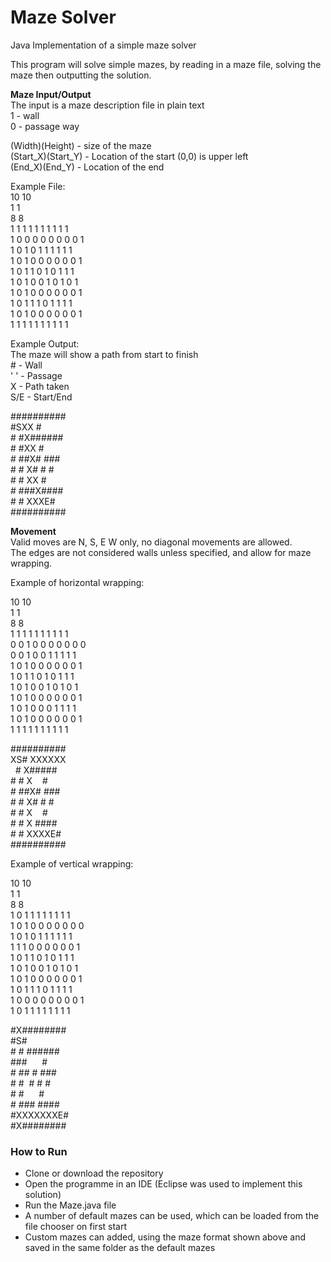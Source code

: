 # Maze Solver
Java Implementation of a simple maze solver

This program will solve simple mazes, by reading in a maze file, solving the maze then outputting the solution.

<b>Maze Input/Output</b>
<br>The input is a maze description file in plain text
<br>1 - wall
<br>0 - passage way

(Width)(Height) - size of the maze
<br>(Start_X)(Start_Y) - Location of the start (0,0) is upper left
<br>(End_X)(End_Y) - Location of the end

Example File:
<br> 10 10
<br>1 1
<br>8 8
<br>1 1 1 1 1 1 1 1 1 1
<br>1 0 0 0 0 0 0 0 0 1
<br>1 0 1 0 1 1 1 1 1 1
<br>1 0 1 0 0 0 0 0 0 1
<br>1 0 1 1 0 1 0 1 1 1
<br>1 0 1 0 0 1 0 1 0 1
<br>1 0 1 0 0 0 0 0 0 1
<br>1 0 1 1 1 0 1 1 1 1
<br>1 0 1 0 0 0 0 0 0 1
<br>1 1 1 1 1 1 1 1 1 1

Example Output:
<br>The maze will show a path from start to finish
<br># - Wall
<br>' ' - Passage
<br>X - Path taken
<br>S/E - Start/End

<p>##########
<br>#SXX     #
<br># #X######
<br># #XX    #
<br># ##X# ###
<br># # X# # #
<br># # XX   #
<br># ###X####
<br># #  XXXE#
<br>##########</p>

<b>Movement</b>
<br>Valid moves are N, S, E W only, no diagonal movements are allowed.
<br>The edges are not considered walls unless specified, and allow for maze wrapping.

Example of horizontal wrapping:

10 10
<br>1 1
<br>8 8
<br>1 1 1 1 1 1 1 1 1 1 
<br>0 0 1 0 0 0 0 0 0 0 
<br>0 0 1 0 0 1 1 1 1 1 
<br>1 0 1 0 0 0 0 0 0 1 
<br>1 0 1 1 0 1 0 1 1 1 
<br>1 0 1 0 0 1 0 1 0 1 
<br>1 0 1 0 0 0 0 0 0 1 
<br>1 0 1 0 0 0 1 1 1 1 
<br>1 0 1 0 0 0 0 0 0 1 
<br>1 1 1 1 1 1 1 1 1 1 

<p>##########<br>
XS#&nbsp;XXXXXX<br>
&nbsp;&nbsp;#&nbsp;X#####<br>
#&nbsp;#&nbsp;X&nbsp;&nbsp;&nbsp;&nbsp;#<br>
#&nbsp;##X#&nbsp;###<br>
#&nbsp;#&nbsp;X#&nbsp;#&nbsp;#<br>
#&nbsp;#&nbsp;X&nbsp;&nbsp;&nbsp;&nbsp;#<br>
#&nbsp;#&nbsp;X&nbsp;####<br>
#&nbsp;#&nbsp;XXXXE#<br>
##########</p>

Example of vertical wrapping:

10 10
<br>1 1
<br>8 8
<br>1 0 1 1 1 1 1 1 1 1 
<br>1 0 1 0 0 0 0 0 0 0 
<br>1 0 1 0 1 1 1 1 1 1 
<br>1 1 1 0 0 0 0 0 0 1 
<br>1 0 1 1 0 1 0 1 1 1 
<br>1 0 1 0 0 1 0 1 0 1 
<br>1 0 1 0 0 0 0 0 0 1 
<br>1 0 1 1 1 0 1 1 1 1 
<br>1 0 0 0 0 0 0 0 0 1 
<br>1 0 1 1 1 1 1 1 1 1 

<p>#X########<br>
#S#&nbsp;&nbsp;&nbsp;&nbsp;&nbsp;&nbsp;&nbsp;<br>       
#&nbsp;#&nbsp;######<br>
###&nbsp;&nbsp;&nbsp;&nbsp;&nbsp;&nbsp;#<br>
#&nbsp;##&nbsp;#&nbsp;###<br>
#&nbsp;#&nbsp;&nbsp;#&nbsp;#&nbsp;#<br>
#&nbsp;#&nbsp;&nbsp;&nbsp;&nbsp;&nbsp;&nbsp;#<br>
#&nbsp;###&nbsp;####<br>
#XXXXXXXE#<br>
#X########</p>


<h3> How to Run </h3>
<ul><li>Clone or download the repository</li>
<li>Open the programme in an IDE (Eclipse was used to implement this solution)</li>
<li>Run the Maze.java file</li>
<li>A number of default mazes can be used, which can be loaded from the file chooser on first start</li> <li>Custom mazes can added, using the maze format shown above and saved in the same folder as the default mazes</li></ul>

